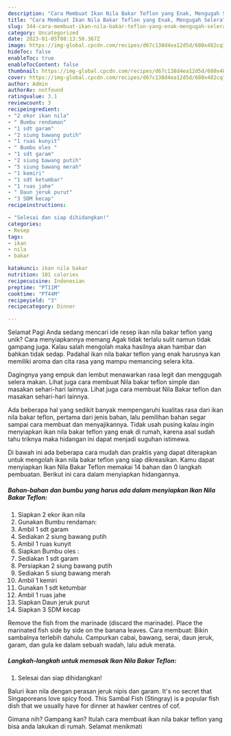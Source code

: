 ```yaml
---
description: "Cara Membuat Ikan Nila Bakar Teflon yang Enak, Mengugah Selera"
title: "Cara Membuat Ikan Nila Bakar Teflon yang Enak, Mengugah Selera"
slug: 344-cara-membuat-ikan-nila-bakar-teflon-yang-enak-mengugah-selera
category: Uncategorized
date: 2023-01-05T08:13:50.367Z
image: https://img-global.cpcdn.com/recipes/d67c138d4ea12d5d/680x482cq70/ikan-nila-bakar-teflon-foto-resep-utama.jpg
hideToc: false
enableToc: true
enableTocContent: false
thumbnail: https://img-global.cpcdn.com/recipes/d67c138d4ea12d5d/680x482cq70/ikan-nila-bakar-teflon-foto-resep-utama.jpg
cover: https://img-global.cpcdn.com/recipes/d67c138d4ea12d5d/680x482cq70/ikan-nila-bakar-teflon-foto-resep-utama.jpg
author: Admin
authorAv: notfound
ratingvalue: 3.1
reviewcount: 3
recipeingredient:
- "2 ekor ikan nila"
- " Bumbu rendaman"
- "1 sdt garam"
- "2 siung bawang putih"
- "1 ruas kunyit"
- " Bumbu oles "
- "1 sdt garam"
- "2 siung bawang putih"
- "5 siung bawang merah"
- "1 kemiri"
- "1 sdt ketumbar"
- "1 ruas jahe"
- " Daun jeruk purut"
- "3 SDM kecap"
recipeinstructions:

- "Selesai dan siap dihidangkan!"
categories:
- Resep
tags:
- ikan
- nila
- bakar

katakunci: ikan nila bakar 
nutrition: 101 calories
recipecuisine: Indonesian
preptime: "PT11M"
cooktime: "PT44M"
recipeyield: "3"
recipecategory: Dinner

---
```



Selamat Pagi Anda sedang mencari ide resep ikan nila bakar teflon yang unik? Cara menyiapkannya memang Agak tidak terlalu sulit namun tidak gampang juga. Kalau salah mengolah maka hasilnya akan hambar dan bahkan tidak sedap. Padahal ikan nila bakar teflon yang enak harusnya kan memiliki aroma dan cita rasa yang mampu memancing selera kita.


Dagingnya yang empuk dan lembut menawarkan rasa legit dan menggugah selera makan. Lihat juga cara membuat Nila bakar teflon simple dan masakan sehari-hari lainnya. Lihat juga cara membuat Nila Bakar teflon dan masakan sehari-hari lainnya.

Ada beberapa hal yang sedikit banyak mempengaruhi kualitas rasa dari ikan nila bakar teflon, pertama dari jenis bahan, lalu pemilihan bahan segar sampai cara membuat dan menyajikannya. Tidak usah pusing kalau ingin menyiapkan ikan nila bakar teflon yang enak di rumah, karena asal sudah tahu triknya maka hidangan ini dapat menjadi suguhan istimewa.


Di bawah ini ada beberapa cara mudah dan praktis yang dapat diterapkan untuk mengolah ikan nila bakar teflon yang siap dikreasikan. Kamu dapat menyiapkan Ikan Nila Bakar Teflon memakai 14 bahan dan 0 langkah pembuatan. Berikut ini cara dalam menyiapkan hidangannya.

<!--inarticleads1-->

##### Bahan-bahan dan bumbu yang harus ada dalam menyiapkan Ikan Nila Bakar Teflon:

1. Siapkan 2 ekor ikan nila
1. Gunakan  Bumbu rendaman:
1. Ambil 1 sdt garam
1. Sediakan 2 siung bawang putih
1. Ambil 1 ruas kunyit
1. Siapkan  Bumbu oles :
1. Sediakan 1 sdt garam
1. Persiapkan 2 siung bawang putih
1. Sediakan 5 siung bawang merah
1. Ambil 1 kemiri
1. Gunakan 1 sdt ketumbar
1. Ambil 1 ruas jahe
1. Siapkan  Daun jeruk purut
1. Siapkan 3 SDM kecap


Remove the fish from the marinade (discard the marinade). Place the marinated fish side by side on the banana leaves. Cara membuat: Bikin sambalnya terlebih dahulu. Campurkan cabai, bawang, serai, daun jeruk, garam, dan gula ke dalam sebuah wadah, lalu aduk merata. 

<!--inarticleads2-->

##### Langkah-langkah untuk memasak Ikan Nila Bakar Teflon:


1. Selesai dan siap dihidangkan!

Baluri ikan nila dengan perasan jeruk nipis dan garam. It&#39;s no secret that Singaporeans love spicy food. This Sambal Fish (Stingray) is a popular fish dish that we usually have for dinner at hawker centres of cof. 

Gimana nih? Gampang kan? Itulah cara membuat ikan nila bakar teflon yang bisa anda lakukan di rumah. Selamat menikmati
